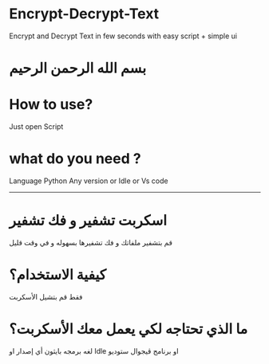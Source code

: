 # Encrypt-Decrypt-Text
Encrypt and Decrypt Text in few seconds with easy script + simple ui
# بسم الله الرحمن الرحيم


# How to use?
Just open Script 
# what do you need ?
Language Python Any version or Idle or Vs code

--------------------------------
# اسكربت تشفير و فك تشفير
قم بتشفير ملفاتك و فك تشفيرها بسهوله و في وقت قليل


# كيفية الاستخدام؟
فقط قم بتشيل الأسكربت

# ما الذي تحتاجه لكي يعمل معك الأسكربت؟
لغه برمجه بايثون أي إصدار او Idle  او برنامج ڤيجوال ستوديو
